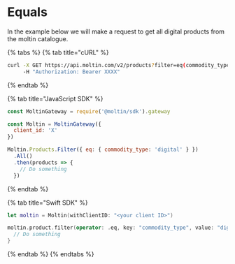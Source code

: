 # Equals

In the example below we will make a request to get all digital products from the moltin catalogue.

{% tabs %}
{% tab title="cURL" %}
```bash
curl -X GET https://api.moltin.com/v2/products?filter=eq(commodity_type,digital) \
     -H "Authorization: Bearer XXXX"
```
{% endtab %}

{% tab title="JavaScript SDK" %}
```javascript
const MoltinGateway = require('@moltin/sdk').gateway

const Moltin = MoltinGateway({
  client_id: 'X'
})

Moltin.Products.Filter({ eq: { commodity_type: 'digital' } })
  .All()
  .then(products => {
    // Do something
  })
```
{% endtab %}

{% tab title="Swift SDK" %}
```swift
let moltin = Moltin(withClientID: "<your client ID>")

moltin.product.filter(operator: .eq, key: "commodity_type", value: "digital").all {
  // Do something
}
```
{% endtab %}
{% endtabs %}

